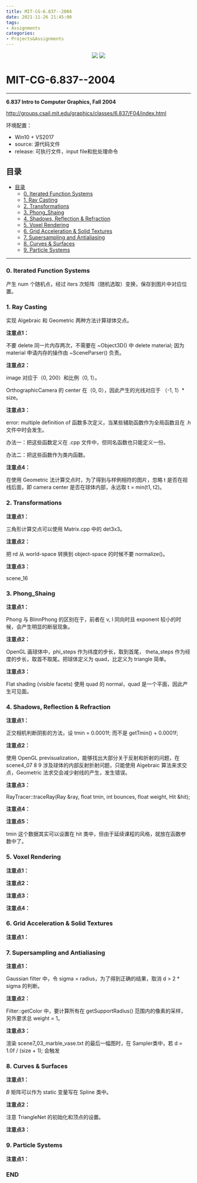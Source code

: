 ```yaml
---
title: MIT-CG-6.837--2004
date: 2021-11-26 21:45:00
tags:
- Assignments
categories:
- Projects&Assignments
---
```


<p align='center'>
<a href="https://github.com/satoshiSchubert" target="_blank"><img src="https://img.shields.io/badge/Github-@SatoshiNg-f3e1e1.svg?style=flat-square&logo=GitHub"></a>
<img src='https://img.shields.io/badge/style-Chinese-c45a65.svg?style=flat-square' />

# MIT-CG-6.837--2004
---
**6.837 Intro to Computer Graphics, Fall 2004**

http://groups.csail.mit.edu/graphics/classes/6.837/F04/index.html 

环境配置：

- Win10 + VS2017
- source: 源代码文件
- release: 可执行文件，input file和批处理命令

## 目录

- [目录](#)
  - [0. Iterated Function Systems](#0-iterated-function-systems)
  - [1. Ray Casting](#1-ray-casting)
  - [2. Transformations](#2-transformations)
  - [3. Phong_Shaing](#3-phong_shaing)
  - [4. Shadows, Reflection & Refraction](#4-shadows-reflection--refraction)
  - [5. Voxel Rendering](#5-voxel-rendering)
  - [6. Grid Acceleration & Solid Textures](#6-grid-acceleration--solid-textures)
  - [7. Supersampling and Antialiasing](#7-supersampling-and-antialiasing)
  - [8. Curves & Surfaces](#8-curves--surfaces)
  - [9. Particle Systems](#9-particle-systems)



---
### 0. Iterated Function Systems

产生 num 个随机点，经过 iters 次矩阵（随机选取）变换，保存到图片中对应位置。 



### 1. Ray Casting

实现 Algebraic 和 Geometric 两种方法计算球体交点。

**注意点1：**

不要 delete 同一片内存两次，不需要在 ~Object3D() 中 delete material; 因为 material 申请内存的操作由  ~SceneParser() 负责。


**注意点2：**

image 对应于（0, 200）和比例（0, 1）。

OrthographicCamera 的 center 在（0, 0），因此产生的光线对应于 （-1, 1）* size。

**注意点3：**

error: multiple definition of 函数多次定义，当某些辅助函数作为全局函数且在 .h 文件中时会发生。

办法一：把这些函数定义在 .cpp 文件中，但同名函数也只能定义一份。

办法二：把这些函数作为类内函数。

**注意点4：**

在使用 Geometric 法计算交点时，为了得到与样例相符的图片，忽略 t 是否在视线后面，即 camera center 是否在球体内部，永远取 t = min(t1, t2)。



### 2. Transformations

**注意点1：**

三角形计算交点可以使用 Matrix.cpp 中的 det3x3。

**注意点2：**

把 rd 从 world-space 转换到 object-space 的时候不要 normalize()。

**注意点3：**

scene_16


### 3. Phong_Shaing

**注意点1：**

Phong 与 BlinnPhong 的区别在于，前者在 v, l 同向时且 exponent 较小的时候，会产生明显的断层现象。

**注意点2：**

OpenGL 画球体中，phi_steps 作为纬度的步长，取到首尾， theta_steps 作为经度的步长，取首不取尾。把球体定义为 quad，比定义为 triangle 简单。

**注意点3：**

Flat shading (visible facets)  使用 quad 的 normal，quad 是一个平面，因此产生可见面。




### 4. Shadows, Reflection & Refraction

**注意点1：**

正交相机判断阴影的方法，设 tmin = 0.0001f; 而不是 getTmin() + 0.0001f;

**注意点2：**

使用 OpenGL previsualization，能够找出大部分关于反射和折射的问题，在 scene4_07 8 9 涉及球体的内部反射折射问题，只能使用 Algebraic 算法来求交点，Geometric 法求交会减少射线的产生，发生错误。

**注意点3：**

RayTracer::traceRay(Ray &ray, float tmin, int bounces, float weight, Hit &hit);

**注意点4：**



**注意点5：**

tmin 这个数据其实可以设置在 hit 类中，但由于延续课程的风格，就放在函数参数中了。



### 5. Voxel Rendering

**注意点1：**



**注意点2：**


**注意点3：**



**注意点4：**




### 6. Grid Acceleration & Solid Textures

**注意点1：**




### 7. Supersampling and Antialiasing

**注意点1：**

 Gaussian filter 中，令  sigma  = radius，为了得到正确的结果，取消 d > 2 * sigma 的判断。

**注意点2：**

Filter::getColor 中，要计算所有在 getSupportRadius() 范围内的像素的采样，另外要求总 weight = 1。

**注意点3：**

渲染 scene7_03_marble_vase.txt 的最后一幅图时，在 Sampler类中，若 d = 1.0f / (size + 1);  会触发





### 8. Curves & Surfaces

**注意点1：**

 *B* 矩阵可以作为 static 变量写在 Spline 类中。

**注意点2：**

注意 TriangleNet 的初始化和顶点的设置。

**注意点3：**



### 9. Particle Systems

**注意点1：**



### END
